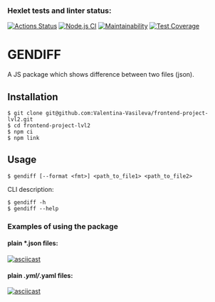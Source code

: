 ### Hexlet tests and linter status:
[![Actions Status](https://github.com/Valentina-Vasileva/frontend-project-lvl2/workflows/hexlet-check/badge.svg)](https://github.com/Valentina-Vasileva/frontend-project-lvl2/actions)
[![Node.js CI](https://github.com/Valentina-Vasileva/frontend-project-lvl2/workflows/Node.js%20CI/badge.svg)](https://github.com/Valentina-Vasileva/frontend-project-lvl2/actions)
[![Maintainability](https://api.codeclimate.com/v1/badges/515ee3565c72fd100f31/maintainability)](https://codeclimate.com/github/Valentina-Vasileva/frontend-project-lvl2/maintainability)
[![Test Coverage](https://api.codeclimate.com/v1/badges/515ee3565c72fd100f31/test_coverage)](https://codeclimate.com/github/Valentina-Vasileva/frontend-project-lvl2/test_coverage)

GENDIFF
========

A JS package which shows difference between two files (json).

## Installation
```console
$ git clone git@github.com:Valentina-Vasileva/frontend-project-lvl2.git
$ cd frontend-project-lvl2
$ npm ci
$ npm link
```

Usage
-----
    $ gendiff [--format <fmt>] <path_to_file1> <path_to_file2>

CLI description:

    $ gendiff -h
    $ gendiff --help

### Examples of using the package

#### plain *.json files:
[![asciicast](https://asciinema.org/a/r8nx7eTAL485LVxPPs9SeAO1N.svg)](https://asciinema.org/a/r8nx7eTAL485LVxPPs9SeAO1N)

#### plain *.yml/*.yaml files:
[![asciicast](https://asciinema.org/a/wcBUZkGl7jchpY3IhlmzawoeJ.svg)](https://asciinema.org/a/wcBUZkGl7jchpY3IhlmzawoeJ)